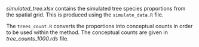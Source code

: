*simulated_tree.xlsx* contains the simulated tree species proportions from the spatial grid. This is produced using the `simulate_data.R` file.

The `trees_count.R` converts the proportions into conceptual counts in order to be used within the method. The conceptual counts are given in *tree_counts_1000.rds* file.

